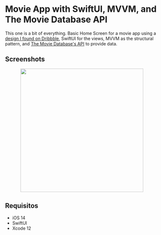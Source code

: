 # Movie App with SwiftUI, MVVM, and The Movie Database API
This one is a bit of everything. Basic Home Screen for a movie app using a [design I found on Dribbble](https://dribbble.com/shots/14790000-Movie-Online-App), SwiftUI for the views, MVVM as the structural pattern, and [The Movie Database's API](https://www.themoviedb.org) to provide data.

## Screenshots
<p align="center">
    <img src="https://user-images.githubusercontent.com/16376748/105611927-442a4d80-5d97-11eb-9147-b823487ce6f6.png" width="400">&nbsp;
</p>

## Requisitos
- iOS 14
- SwiftUI
- Xcode 12

